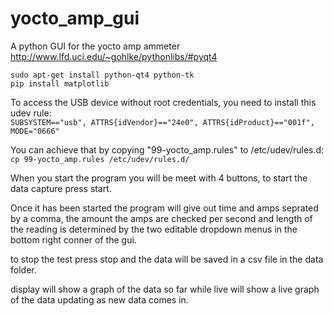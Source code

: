 # yocto_amp_gui
A python GUI for the yocto amp ammeter 
http://www.lfd.uci.edu/~gohlke/pythonlibs/#pyqt4

`sudo apt-get install python-qt4 python-tk`  
`pip install matplotlib`

To access the USB device without root credentials, you need to install this udev rule:  
`SUBSYSTEM=="usb", ATTRS{idVendor}=="24e0", ATTRS{idProduct}=="001f", MODE="0666"`

You can achieve that by copying "99-yocto_amp.rules" to /etc/udev/rules.d:  
`cp 99-yocto_amp.rules /etc/udev/rules.d/`

When you start the program you will be meet with 4 buttons, to start the data capture press start.

Once it has been started the program will give out time and amps seprated by a comma, the amount the amps are checked per second and length of the reading is determined by the two editable dropdown menus in the bottom right conner of the gui.

to stop the test press stop and the data will be saved in a csv file in the data folder.

display will show a graph of the data so far while live will show a live graph of the data updating as new data comes in.
